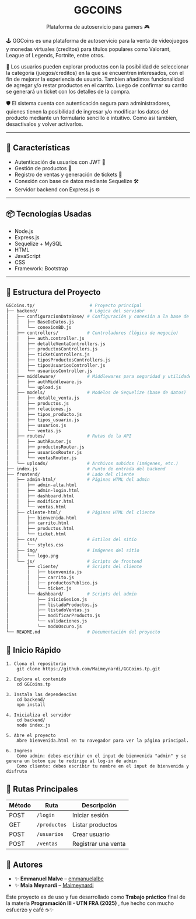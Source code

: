 <h1 align="center"> GGCOINS </h1>

<p align="center">
    Plataforma de autoservicio para gamers 🎮
</p>

🕹️ GGCoins es una plataforma de autoservicio para la venta de videojuegos y monedas virtuales (creditos) para títulos populares como Valorant, League of Legends, Fortnite, entre otros.

💸 Los usuarios pueden explorar productos con la posibilidad de seleccionar la categoria (juegos/creditos) en la que se encuentren interesados, con el fin de mejorar la experiencia de usuario. Tambien añadimos funcionalidad de agregar y/o restar productos en el carrito. Luego de confirmar su carrito se generará un ticket con los detalles de la compra.

🛡️ El sistema cuenta con autenticación segura para administradores, quienes tienen la posibilidad de ingresar y/o modificar los datos del producto mediante un formulario sencillo e intuitivo. Como asi tambien, desactivalos y volver activarlos.

---

## 🚀 Características

- Autenticación de usuarios con JWT 🔐
- Gestión de productos 🛒
- Registro de ventas y generación de tickets 🧾
- Conexión con base de datos mediante Sequelize 🛠️
- Servidor backend con Express.js ⚙️

---

## 📦 Tecnologías Usadas

- Node.js
- Express.js
- Sequelize + MySQL
- HTML 
- JavaScript
- CSS 
- Framework: Bootstrap

---

## 📁 Estructura del Proyecto

```bash
GGCoins.tp/                     # Proyecto principal
├── backend/                    # Lógica del servidor
│   ├── configuracionDataBase/ # Configuración y conexión a la base de datos
│   │   ├── BaseDeDatos.js
│   │   └── conexionBD.js
│   ├── controllers/           # Controladores (lógica de negocio)
│   │   ├── auth.controller.js
│   │   ├── detalleVentaControllers.js
│   │   ├── productosControllers.js
│   │   ├── ticketControllers.js
│   │   ├── tiposProductosControllers.js
│   │   ├── tiposUsuariosController.js
│   │   └── usuariosController.js
│   ├── middleware/            # Middlewares para seguridad y utilidades
│   │   ├── authMiddleware.js
│   │   └── upload.js
│   ├── models/                # Modelos de Sequelize (base de datos)
│   │   ├── detalle_venta.js
│   │   ├── productos.js
│   │   ├── relaciones.js
│   │   ├── tipos_producto.js
│   │   ├── tipos_usuario.js
│   │   ├── usuarios.js
│   │   └── ventas.js
│   ├── routes/                # Rutas de la API
│   │   ├── authRouter.js
│   │   ├── productosRouter.js
│   │   ├── usuariosRouter.js
│   │   └── ventasRouter.js
│   └── uploads/               # Archivos subidos (imágenes, etc.)
├── index.js                   # Punto de entrada del backend
├── frontend/                  # Lado del cliente
│   ├── admin-html/            # Páginas HTML del admin
│   │   ├── admin-alta.html
│   │   ├── admin-login.html
│   │   ├── dashboard.html
│   │   ├── modificar.html
│   │   └── ventas.html
│   ├── cliente-html/          # Páginas HTML del cliente
│   │   ├── bienvenida.html
│   │   ├── carrito.html
│   │   ├── productos.html
│   │   └── ticket.html
│   ├── css/                   # Estilos del sitio
│   │   └── styles.css
│   ├── img/                   # Imágenes del sitio
│   │   └── logo.png
│   └── js/                    # Scripts de frontend
│       ├── cliente/           # Scripts del cliente
│       │   ├── bienvenida.js
│       │   ├── carrito.js
│       │   ├── productosPublico.js
│       │   └── ticket.js
│       └── dashboard/         # Scripts del admin
│           ├── inicioSesion.js
│           ├── listadoProductos.js
│           ├── listadoVentas.js
│           ├── modificarProducto.js
│           └── validaciones.js
│           └── modoOscuro.js
└── README.md                  # Documentación del proyecto
```


## 🔧 Inicio Rápido
    1. Clona el repositorio
        git clone https://github.com/Maimeynardi/GGCoins.tp.git
        
    2. Explora el contenido
        cd GGCoins.tp
        
    3. Instala las dependencias
        cd backend/
        npm install
        
    4. Inicializa el servidor
        cd backend/
        node index.js

    5. Abre el proyecto
        Abre bienvenida.html en tu navegador para ver la página principal.
        
    6. Ingreso
        Como admin: debes escribir en el input de bienvenida "admin" y se genera un boton que te redirige al log-in de admin
        Como cliente: debes escribir tu nombre en el input de bienvenida y disfruta


## 📮 Rutas Principales

| Método | Ruta        | Descripción         |
|--------|-------------|---------------------|
| POST   | `/login`    | Iniciar sesión      |
| GET    | `/productos`| Listar productos    |
| POST   | `/usuarios` | Crear usuario       |
| POST   | `/ventas`   | Registrar una venta |

## 👤 Autores
* ✨ **Emmanuel Malve** – [emmanuelalbe](https://github.com/emmanuelalbe)
* ✨ **Maia Meynardi** – [Maimeynardi](https://github.com/Maimeynardi)

Este proyecto es de uso y fue desarrollado como **Trabajo práctico** final de la materia **Programación III - UTN FRA (2025)** , fue hecho con mucho esfuerzo y café ☕✨
